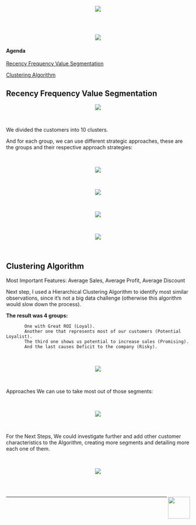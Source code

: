 
<p align="center">
    <img src="images/presentation1.PNG"/>
</p>


<br>

<br>

<p align="center">
    <img src="images/presentation2.PNG"/>
</p>

#### Agenda

[Recency Frequency Value Segmentation](#Recency-Frequency-Value-Segmentation)<br>

[Clustering Algorithm](#Clustering-Algorithm)<br>


## Recency Frequency Value Segmentation

<p align="center">
    <img src="images/presentation3.PNG"/>
</p>

<br>

We divided the customers into 10 clusters.

And for each group, we can use different strategic approaches, these are the groups and their respective approach strategies:

<br>

<p align="center">
    <img src="images/presentation4.PNG"/>
</p>

<br>

<p align="center">
    <img src="images/presentation5.PNG"/>
</p>

<br>

<p align="center">
    <img src="images/presentation6.PNG"/>
</p>

<br>

<p align="center">
    <img src="images/presentation7.PNG"/>
</p>

<br>

## Clustering Algorithm

Most Important Features: Average Sales, Average Profit, Average Discount

Next step, I used a Hierarchical Clustering Algorithm to identify most similar observations, since it’s not a big data challenge (otherwise this algorithm would slow down the process).

**The result was 4 groups:**

           One with Great ROI (Loyal).
           Another one that represents most of our customers (Potential Loyalist).
           The third one shows us potential to increase sales (Promising).
           And the last causes Deficit to the company (Risky).

<br>

<p align="center">
    <img src="images/presentation8.PNG"/>
</p>

<br>

Approaches We can use to take most out of those segments:

<br>

<p align="center">
    <img src="images/presentation9.PNG"/>
</p>

<br>

For the Next Steps, We could investigate further and add other customer characteristics to the Algorithm, creating more segments and detailing more each one of them.

<br>

<p align="center">
    <img src="images/presentation10.PNG"/>
</p>

<br>

<br>


[<img align="right" width="60" height="60" src="https://github.com/pauloreis-ds/Paulo-Reis-Data-Science/blob/master/Paulo%20Reis/Pauloreis01.png">](https://github.com/pauloreis-ds)

---










